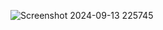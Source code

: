 ![Screenshot 2024-09-13 225745](https://github.com/user-attachments/assets/a232d7dc-b0c7-4c40-a2a8-5b89f591ebde)
